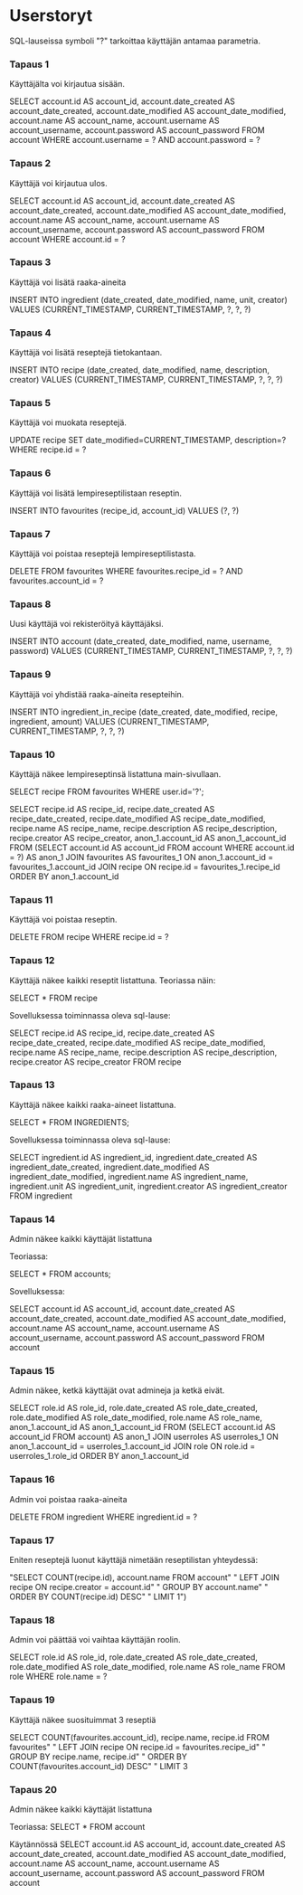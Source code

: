 # Userstoryt

SQL-lauseissa symboli "?" tarkoittaa käyttäjän antamaa parametria.


### Tapaus 1
Käyttäjälta voi kirjautua sisään. 

SELECT account.id AS account_id, account.date_created AS account_date_created, account.date_modified AS account_date_modified, account.name AS account_name, account.username AS account_username, account.password AS account_password 
FROM account 
WHERE account.username = ? AND account.password = ?


### Tapaus 2
Käyttäjä voi kirjautua ulos. 

SELECT account.id AS account_id, account.date_created AS account_date_created, account.date_modified AS account_date_modified, account.name AS account_name, account.username AS account_username, account.password AS account_password 
FROM account 
WHERE account.id = ?


### Tapaus 3
Käyttäjä voi lisätä raaka-aineita

INSERT INTO ingredient (date_created, date_modified, name, unit, creator) VALUES (CURRENT_TIMESTAMP, CURRENT_TIMESTAMP, ?, ?, ?)


### Tapaus 4
Käyttäjä voi lisätä reseptejä tietokantaan.

INSERT INTO recipe (date_created, date_modified, name, description, creator) VALUES (CURRENT_TIMESTAMP, CURRENT_TIMESTAMP, ?, ?, ?)

### Tapaus 5
Käyttäjä voi muokata reseptejä.

UPDATE recipe SET date_modified=CURRENT_TIMESTAMP, description=? WHERE recipe.id = ?


### Tapaus 6

Käyttäjä voi lisätä lempireseptilistaan reseptin. 

INSERT INTO favourites (recipe_id, account_id) VALUES (?, ?)


### Tapaus 7

Käyttäjä voi poistaa reseptejä lempireseptilistasta.

DELETE FROM favourites WHERE favourites.recipe_id = ? AND favourites.account_id = ?


### Tapaus 8

Uusi käyttäjä voi rekisteröityä käyttäjäksi.

INSERT INTO account (date_created, date_modified, name, username, password) VALUES (CURRENT_TIMESTAMP, CURRENT_TIMESTAMP, ?, ?, ?)


### Tapaus 9

Käyttäjä voi yhdistää raaka-aineita resepteihin.

INSERT INTO ingredient_in_recipe (date_created, date_modified, recipe, ingredient, amount) VALUES (CURRENT_TIMESTAMP, CURRENT_TIMESTAMP, ?, ?, ?)


### Tapaus 10

Käyttäjä näkee lempireseptinsä listattuna main-sivullaan.

SELECT recipe FROM favourites WHERE user.id='?';

SELECT recipe.id AS recipe_id, recipe.date_created AS recipe_date_created, recipe.date_modified AS recipe_date_modified, recipe.name AS recipe_name, recipe.description AS recipe_description, recipe.creator AS recipe_creator, anon_1.account_id AS anon_1_account_id 
FROM (SELECT account.id AS account_id 
FROM account 
WHERE account.id = ?) AS anon_1 JOIN favourites AS favourites_1 ON anon_1.account_id = favourites_1.account_id JOIN recipe ON recipe.id = favourites_1.recipe_id ORDER BY anon_1.account_id


### Tapaus 11

Käyttäjä voi poistaa reseptin.

DELETE FROM recipe WHERE recipe.id = ?


### Tapaus 12

Käyttäjä näkee kaikki reseptit listattuna.
Teoriassa näin: 

SELECT * FROM recipe


Sovelluksessa toiminnassa oleva sql-lause: 

SELECT recipe.id AS recipe_id, recipe.date_created AS recipe_date_created, recipe.date_modified AS recipe_date_modified, recipe.name AS recipe_name, recipe.description AS recipe_description, recipe.creator AS recipe_creator 
FROM recipe


### Tapaus 13

Käyttäjä näkee kaikki raaka-aineet listattuna.

SELECT * FROM INGREDIENTS;


Sovelluksessa toiminnassa oleva sql-lause:

SELECT ingredient.id AS ingredient_id, ingredient.date_created AS ingredient_date_created, ingredient.date_modified AS ingredient_date_modified, ingredient.name AS ingredient_name, ingredient.unit AS ingredient_unit, ingredient.creator AS ingredient_creator 
FROM ingredient



### Tapaus 14

Admin näkee kaikki käyttäjät listattuna

Teoriassa:

SELECT * FROM accounts;

Sovelluksessa:

SELECT account.id AS account_id, account.date_created AS account_date_created, account.date_modified AS account_date_modified, account.name AS account_name, account.username AS account_username, account.password AS account_password 
FROM account


### Tapaus 15

Admin näkee, ketkä käyttäjät ovat admineja ja ketkä eivät.

SELECT role.id AS role_id, role.date_created AS role_date_created, role.date_modified AS role_date_modified, role.name AS role_name, anon_1.account_id AS anon_1_account_id 
FROM (SELECT account.id AS account_id 
FROM account) AS anon_1 JOIN userroles AS userroles_1 ON anon_1.account_id = userroles_1.account_id JOIN role ON role.id = userroles_1.role_id ORDER BY anon_1.account_id


### Tapaus 16

Admin voi poistaa raaka-aineita

DELETE FROM ingredient WHERE ingredient.id = ?

### Tapaus 17

Eniten reseptejä luonut käyttäjä nimetään reseptilistan yhteydessä:

"SELECT COUNT(recipe.id), account.name FROM account"
                     " LEFT JOIN recipe ON recipe.creator = account.id"
                     " GROUP BY account.name"
                     " ORDER BY COUNT(recipe.id) DESC"
                     " LIMIT 1")


### Tapaus 18

Admin voi päättää voi vaihtaa käyttäjän roolin.

SELECT role.id AS role_id, role.date_created AS role_date_created, role.date_modified AS role_date_modified, role.name AS role_name 
FROM role 
WHERE role.name = ?


### Tapaus 19

Käyttäjä näkee suosituimmat 3 reseptiä

SELECT COUNT(favourites.account_id), recipe.name, recipe.id FROM favourites"
                    " LEFT JOIN recipe ON recipe.id = favourites.recipe_id"
                    " GROUP BY recipe.name, recipe.id"
                    " ORDER BY COUNT(favourites.account_id) DESC"
                    " LIMIT 3

### Tapaus 20

Admin näkee kaikki käyttäjät listattuna

Teoriassa: 
SELECT * FROM account


Käytännössä
SELECT account.id AS account_id, account.date_created AS account_date_created, account.date_modified AS account_date_modified, account.name AS account_name, account.username AS account_username, account.password AS account_password 
FROM account
